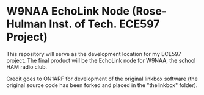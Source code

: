 # W9NAA EchoLink Node (Rose-Hulman Inst. of Tech. ECE597 Project)

This repository will serve as the development location for my ECE597 project. The final product will be the EchoLink node for W9NAA, the school HAM radio club.

Credit goes to ON1ARF for development of the original linkbox software (the original source code has been forked and placed in the "thelinkbox" folder).